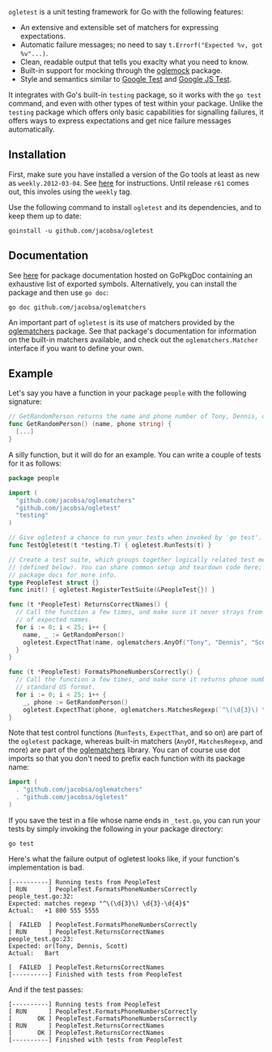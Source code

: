 `ogletest` is a unit testing framework for Go with the following features:

 *  An extensive and extensible set of matchers for expressing expectations.
 *  Automatic failure messages; no need to say `t.Errorf("Expected %v, got
    %v"...)`.
 *  Clean, readable output that tells you exaclty what you need to know.
 *  Built-in support for mocking through the [oglemock][] package.
 *  Style and semantics similar to [Google Test][googletest] and
    [Google JS Test][google-js-test].

It integrates with Go's built-in `testing` package, so it works with the
`go test` command, and even with other types of test within your package. Unlike
the `testing` package which offers only basic capabilities for signalling
failures, it offers ways to express expectations and get nice failure messages
automatically.


Installation
------------

First, make sure you have installed a version of the Go tools at least as new as
`weekly.2012-03-04`. See [here][golang-install] for instructions. Until release
`r61` comes out, this involes using the `weekly` tag.

Use the following command to install `ogletest` and its dependencies, and to
keep them up to date:

    goinstall -u github.com/jacobsa/ogletest


Documentation
-------------

See [here][reference] for package documentation hosted on GoPkgDoc containing an
exhaustive list of exported symbols. Alternatively, you can install the package
and then use `go doc`:

    go doc github.com/jacobsa/oglematchers

An important part of `ogletest` is its use of matchers provided by the
[oglematchers][matcher-reference] package. See that package's documentation
for information on the built-in matchers available, and check out the
`oglematchers.Matcher` interface if you want to define your own.


Example
-------

Let's say you have a function in your package `people` with the following
signature:

```go
// GetRandomPerson returns the name and phone number of Tony, Dennis, or Scott.
func GetRandomPerson() (name, phone string) {
  [...]
}
```

A silly function, but it will do for an example. You can write a couple of tests
for it as follows:

```go
package people

import (
  "github.com/jacobsa/oglematchers"
  "github.com/jacobsa/ogletest"
  "testing"
)

// Give ogletest a chance to run your tests when invoked by 'go test'.
func TestOgletest(t *testing.T) { ogletest.RunTests(t) }

// Create a test suite, which groups together logically related test methods
// (defined below). You can share common setup and teardown code here; see the
// package docs for more info.
type PeopleTest struct {}
func init() { ogletest.RegisterTestSuite(&PeopleTest{}) }

func (t *PeopleTest) ReturnsCorrectNames() {
  // Call the function a few times, and make sure it never strays from the set
  // of expected names.
  for i := 0; i < 25; i++ {
    name, _ := GetRandomPerson()
    ogletest.ExpectThat(name, oglematchers.AnyOf("Tony", "Dennis", "Scott"))
  }
}

func (t *PeopleTest) FormatsPhoneNumbersCorrectly() {
  // Call the function a few times, and make sure it returns phone numbers in a
  // standard US format.
  for i := 0; i < 25; i++ {
    _, phone := GetRandomPerson()
    ogletest.ExpectThat(phone, oglematchers.MatchesRegexp(`^\(\d{3}\) \d{3}-\d{4}$`))
}
```

Note that test control functions (`RunTests`, `ExpectThat`, and so on) are part
of the `ogletest` package, whereas built-in matchers (`AnyOf`, `MatchesRegexp`,
and more) are part of the [oglematchers][matcher-reference] library. You can of
course use dot imports so that you don't need to prefix each function with its
package name:

```go
import (
  . "github.com/jacobsa/oglematchers"
  . "github.com/jacobsa/ogletest"
)
```

If you save the test in a file whose name ends in `_test.go`, you can run your
tests by simply invoking the following in your package directory:

    go test

Here's what the failure output of ogletest looks like, if your function's
implementation is bad.

    [----------] Running tests from PeopleTest
    [ RUN      ] PeopleTest.FormatsPhoneNumbersCorrectly
    people_test.go:32:
    Expected: matches regexp "^\(\d{3}\) \d{3}-\d{4}$"
    Actual:   +1 800 555 5555
    
    [  FAILED  ] PeopleTest.FormatsPhoneNumbersCorrectly
    [ RUN      ] PeopleTest.ReturnsCorrectNames
    people_test.go:23:
    Expected: or(Tony, Dennis, Scott)
    Actual:   Bart
    
    [  FAILED  ] PeopleTest.ReturnsCorrectNames
    [----------] Finished with tests from PeopleTest

And if the test passes:

    [----------] Running tests from PeopleTest
    [ RUN      ] PeopleTest.FormatsPhoneNumbersCorrectly
    [       OK ] PeopleTest.FormatsPhoneNumbersCorrectly
    [ RUN      ] PeopleTest.ReturnsCorrectNames
    [       OK ] PeopleTest.ReturnsCorrectNames
    [----------] Finished with tests from PeopleTest


[reference]: http://gopkgdoc.appspot.com/pkg/github.com/jacobsa/ogletest
[matcher-reference]: http://gopkgdoc.appspot.com/pkg/github.com/jacobsa/oglematchers
[golang-install]: http://golang.org/doc/install.html#releases
[googletest]: http://code.google.com/p/googletest/
[google-js-test]: http://code.google.com/p/google-js-test/
[howtowrite]: http://golang.org/doc/code.html
[oglemock]: https://github.com/jacobsa/oglemock
